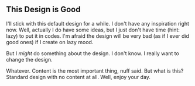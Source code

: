 ## This Design is Good

I'll stick with this default design for a while. I don't have any inspiration right now. Well, actually I do have some ideas, but I just don't have time (hint: lazy) to put it in codes. I'm afraid the design will be very bad (as if I ever did good ones) if I create on lazy mood.

But I *might* do something about the design. I don't know. I really want to change the design.

Whatever. Content is the most important thing, nuff said. But what is this? Standard design with no content at all. Well, enjoy your day.

<!-- {"time": "2007-11-26 09:59:11", "title": "This Design is Good"} -->
